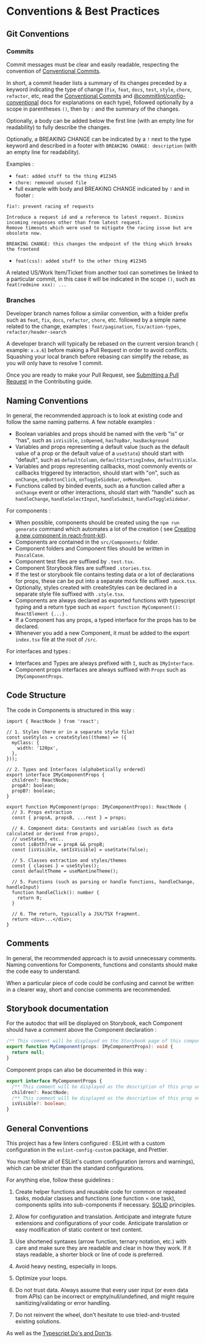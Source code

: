 # Conventions & Best Practices

## Git Conventions

### Commits

Commit messages must be clear and easily readable, respecting the convention
of [Conventional Commits](https://www.conventionalcommits.org/en/v1.0.0/).

In short, a commit header lists a summary of its changes preceded by a keyword
indicating the type of
change (`fix`, `feat`, `docs`, `test`, `style`, `chore`, `refactor`, etc, read
the [Conventional Commits](https://www.conventionalcommits.org/en/v1.0.0/)
and [@commitlint/config-conventional](https://github.com/conventional-changelog/commitlint/tree/master/%40commitlint/config-conventional)
docs for explanations on each type), followed optionally by a scope in
parentheses `()`, then by `:` and the summary of the changes.

Optionally, a body can be added below the first line (with an empty line for
readability) to fully describe the changes.

Optionally, a BREAKING CHANGE can be indicated by a `!` next to the type keyword
and described in a footer with `BREAKING CHANGE: description` (with an empty
line for readability).

Examples :

- `feat: added stuff to the thing #12345`
- `chore: removed unused file`
- full example with body and BREAKING CHANGE indicated by `!` and in footer :

```
fix!: prevent racing of requests

Introduce a request id and a reference to latest request. Dismiss
incoming responses other than from latest request.
Remove timeouts which were used to mitigate the racing issue but are
obsolete now.

BREAKING CHANGE: this changes the endpoint of the thing which breaks the frontend
```

- `feat(css): added stuff to the other thing #12345`

A related US/Work Item/Ticket from another tool can sometimes be linked to a
particular commit, in this case it will be indicated in the scope `()`, such
as `feat(redmine xxx): ...`

### Branches

Developer branch names follow a similar convention, with a folder prefix such
as `feat`, `fix`, `docs`, `refactor`, `chore`, etc. followed by a simple name
related to the change, examples :
`feat/pagination`, `fix/action-types`, `refactor/header-search`

A developer branch will typically be rebased on the current version branch (
example: `x.x.6`) before making a Pull Request in order to avoid conflicts.
Squashing your local branch before rebasing can simplify the rebase, as you will
only have to resolve 1 commit.

Once you are ready to make your Pull Request,
see [Submitting a Pull Request](./CONTRIBUTING.md#submitting-a-pull-request) in
the Contributing guide.

## Naming Conventions

In general, the recommended approach is to look at existing code and follow the
same naming patterns. A few notable examples :

- Boolean variables and props should be named with the verb "is" or "has", such
  as `isVisible`, `isOpened`, `hasTopBar`, `hasBackground`
- Variables and props representing a default value (such as the default value of
  a prop or the default value of a `useState`) should start with "default", such
  as `defaultColumn`, `defaultStartingIndex`, `defaultVisible`.
- Variables and props representing callbacks, most commonly events or callbacks
  triggered by interaction, should start with "on", such
  as `onChange`, `onButtonClick`, `onToggleSidebar`, `onMenuOpen`.
- Functions called by binded events, such as a function called after
  a `onChange` event or other interactions, should start with "handle" such
  as `handleChange`, `handleSelectInput`, `handleSubmit`, `handleToggleSidebar`.

For components :

- When possible, components should be created using the `npm run generate`
  command which automates a lot of the creation (
  see [Creating a new component in react-front-kit](./CONTRIBUTING.md#creating-a-new-component-in-react-front-kit)).
- Components are contained in the `src/Components/` folder.
- Component folders and Component files should be written in `PascalCase`.
- Component test files are suffixed by `.test.tsx`.
- Component Storybook files are suffixed `.stories.tsx`.
- If the test or storybook file contains testing data or a lot of declarations
  for props, these can be put into a separate mock file suffixed `.mock.tsx`.
- Optionally, styles created with createStyles can be declared in a separate
  style file suffixed with `.style.tsx`.
- Components are always declared as exported functions with typescript typing
  and a return type such
  as `export function MyComponent(): ReactElement {...}` .
- If a Component has any props, a typed interface for the props has to be
  declared.
- Whenever you add a new Component, it must be added to the export `index.tsx`
  file at the root of `/src`.

For interfaces and types :

- Interfaces and Types are always prefixed with `I`, such as `IMyInterface`.
- Component props interfaces are always suffixed with `Props` such
  as `IMyComponentProps`.

## Code Structure

The code in Components is structured in this way :

```tsx
import { ReactNode } from 'react';

// 1. Styles (here or in a separate style file)
const useStyles = createStyles((theme) => ({
  myClass: {
    width: '120px',
  },
}));

// 2. Types and Interfaces (alphabetically ordered)
export interface IMyComponentProps {
  children?: ReactNode;
  propA?: boolean;
  propB?: boolean;
}

export function MyComponent(props: IMyComponentProps): ReactNode {
  // 3. Props extraction
  const { propsA, propsB, ...rest } = props;

  // 4. Component data: Constants and variables (such as data calculated or derived from props),
  // useStates, etc..
  const isBothTrue = propA && propB;
  const [isVisible, setIsVisible] = useState(false);

  // 5. Classes extraction and styles/themes
  const { classes } = useStyles();
  const defaultTheme = useMantineTheme();

  // 5. Functions (such as parsing or handle functions, handleChange, handleInput)
  function handleClick(): number {
    return 0;
  }

  // 6. The return, typically a JSX/TSX fragment.
  return <div>...</div>;
}
```

## Comments

In general, the recommended approach is to avoid unnecessary comments. Naming
conventions for Components, functions and constants should make the code easy to
understand.

When a particular piece of code could be confusing and cannot be written in a
clearer way, short and concise comments are recommended.

## Storybook documentation

For the autodoc that will be displayed on Storybook, each Component should have
a comment above the Component declaration :

```ts
/** This comment will be displayed on the Storybook page of this component, under the title */
export function MyComponent(props: IMyComponentProps): void {
  return null;
}
```

Component props can also be documented in this way :

```ts
export interface MyComponentProps {
  /** This comment will be displayed as the description of this prop on the Storybook page */
  children?: ReactNode;
  /** This comment will be displayed as the description of this prop on the Storybook page */
  isVisible?: boolean;
}
```

## General Conventions

This project has a few linters configured : ESLint with a custom configuration
in the `eslint-config-custom` package, and Prettier.

You must follow all of ESLint's custom configuration (errors and warnings),
which can be stricter than the standard configurations.

For anything else, follow these guidelines :

1. Create helper functions and reusable code for common or repeated tasks,
   modular classes and functions (one function = one task), components splits
   into sub-components if
   necessary. [SOLID](https://en.wikipedia.org/wiki/SOLID) principles.

1. Allow for configuration and translation. Anticipate and integrate future
   extensions and configurations of your code. Anticipate translation or easy
   modification of static content or text content.

1. Use shortened syntaxes (arrow function, ternary notation, etc.) with care and
   make sure they are readable and clear in how they work. If it stays readable,
   a shorter block or line of code is preferred.

1. Avoid heavy nesting, especially in loops.

1. Optimize your loops.

1. Do not trust data. Always assume that every user input (or even data from
   APIs) can be incorrect or empty/null/undefined, and might require
   sanitizing/validating or error handling.

1. Do not reinvent the wheel, don't hesitate to use tried-and-trusted existing
   solutions.

As well as
the [Typescript Do's and Don'ts](https://www.typescriptlang.org/docs/handbook/declaration-files/do-s-and-don-ts.html).
